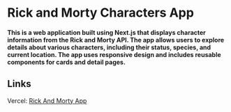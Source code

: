 # Rick and Morty Characters App

#### This is a web application built using Next.js that displays character information from the Rick and Morty API. The app allows users to explore details about various characters, including their status, species, and current location. The app uses responsive design and includes reusable components for cards and detail pages.

## Links

Vercel: [Rick And Morty App](https://rick-and-morty-next-js-app.vercel.app/)
